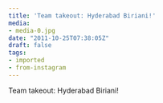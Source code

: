 ```yaml
---
title: 'Team takeout: Hyderabad Biriani!'
media:
- media-0.jpg
date: "2011-10-25T07:38:05Z"
draft: false
tags:
- imported
- from-instagram
---
```

Team takeout: Hyderabad Biriani\!
